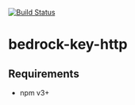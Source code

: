 [![Build Status](http://ci.digitalbazaar.com/buildStatus/icon?job=bedrock-key-http)](http://ci.digitalbazaar.com/job/bedrock-key-http)

# bedrock-key-http

## Requirements

- npm v3+
